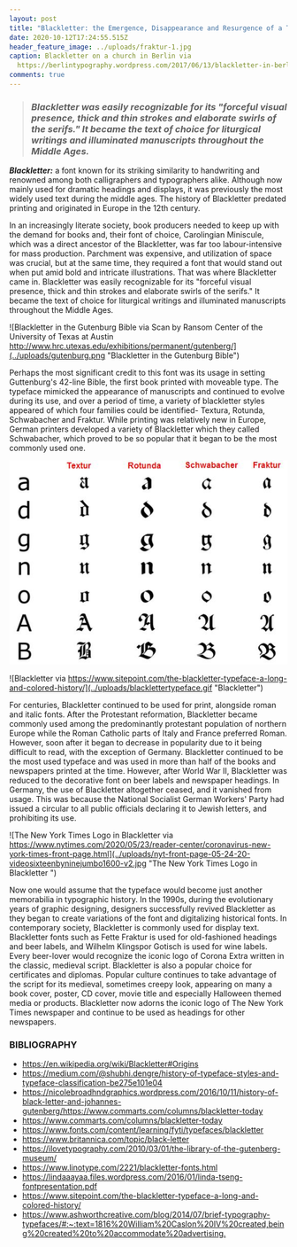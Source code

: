 ```yaml
---
layout: post
title: "Blackletter: the Emergence, Disappearance and Resurgence of a Typeface"
date: 2020-10-12T17:24:55.515Z
header_feature_image: ../uploads/fraktur-1.jpg
caption: Blackletter on a church in Berlin via
  https://berlintypography.wordpress.com/2017/06/13/blackletter-in-berlin/
comments: true
---
```

> ### *Blackletter was easily recognizable for its "forceful visual presence, thick and thin strokes and elaborate swirls of the serifs." It became the text of choice for liturgical writings and illuminated manuscripts throughout the Middle Ages.*

***Blackletter:*** a font known for its striking similarity to handwriting and renowned among both calligraphers and typographers alike. Although now mainly used for dramatic headings and displays, it was previously the most widely used text during the middle ages. The history of Blackletter predated printing and originated in Europe in the 12th century.

In an increasingly literate society, book producers needed to keep up with the demand for books and, their font of choice, Carolingian Miniscule, which was a direct ancestor of the Blackletter, was far too labour-intensive for mass production. Parchment was expensive, and utilization of space was crucial, but at the same time, they required a font that would stand out when put amid bold and intricate illustrations. That was where Blackletter came in. Blackletter was easily recognizable for its "forceful visual presence, thick and thin strokes and elaborate swirls of the serifs." It became the text of choice for liturgical writings and illuminated manuscripts throughout the Middle Ages.

![Blackletter in the Gutenburg Bible via Scan by Ransom Center of the University of Texas at Austin http://www.hrc.utexas.edu/exhibitions/permanent/gutenberg/](../uploads/gutenburg.png "Blackletter in the Gutenburg Bible")

Perhaps the most significant credit to this font was its usage in setting Guttenburg's 42-line Bible, the first book printed with moveable type. The typeface mimicked the appearance of manuscripts and continued to evolve during its use, and over a period of time, a variety of blackletter styles appeared of which four families could be identified- Textura, Rotunda, Schwabacher and Fraktur. While printing was relatively new in Europe, German printers developed a variety of Blackletter which they called Schwabacher, which proved to be so popular that it began to be the most commonly used one.

![Variations of Blackletter ](../uploads/be1657639b3d5e861bccfd69207cff04.jpg "Variations of Blackletter ")

![Blackletter via https://www.sitepoint.com/the-blackletter-typeface-a-long-and-colored-history/](../uploads/blacklettertypeface.gif "Blackletter")

For centuries, Blackletter continued to be used for print, alongside roman and italic fonts. After the Protestant reformation, Blackletter became commonly used among the predominantly protestant population of northern Europe while the Roman Catholic parts of Italy and France preferred Roman. However, soon after it began to decrease in popularity due to it being difficult to read, with the exception of Germany. Blackletter continued to be the most used typeface and was used in more than half of the books and newspapers printed at the time. However, after World War II, Blackletter was reduced to the decorative font on beer labels and newspaper headings. In Germany, the use of Blackletter altogether ceased, and it vanished from usage. This was because the National Socialist German Workers' Party had issued a circular to all public officials declaring it to Jewish letters, and prohibiting its use.

![The New York Times Logo in Blackletter via https://www.nytimes.com/2020/05/23/reader-center/coronavirus-new-york-times-front-page.html](../uploads/nyt-front-page-05-24-20-videosixteenbyninejumbo1600-v2.jpg "The New York Times Logo in Blackletter ")

Now one would assume that the typeface would become just another memorabilia in typographic history. In the 1990s, during the evolutionary years of graphic designing, designers successfully revived Blackletter as they began to create variations of the font and digitalizing historical fonts. In contemporary society, Blackletter is commonly used for display text. Blackletter fonts such as Fette Fraktur is used for old-fashioned headings and beer labels, and Wilhelm Klingspor Gotisch is used for wine labels. Every beer-lover would recognize the iconic logo of Corona Extra written in the classic, medieval script. Blackletter is also a popular choice for certificates and diplomas. Popular culture continues to take advantage of the script for its medieval, sometimes creepy look, appearing on many a book cover, poster, CD cover, movie title and especially Halloween themed media or products. Blackletter now adorns the iconic logo of The New York Times newspaper and continue to be used as headings for other newspapers.

### BIBLIOGRAPHY

* <https://en.wikipedia.org/wiki/Blackletter#Origins>
* <https://medium.com/@shubhi.dengre/history-of-typeface-styles-and-typeface-classification-be275e101e04>
* <https://nicolebroadhndgraphics.wordpress.com/2016/10/11/history-of-black-letter-and-johannes-gutenberg/><https://www.commarts.com/columns/blackletter-today>
* <https://www.commarts.com/columns/blackletter-today>
* <https://www.fonts.com/content/learning/fyti/typefaces/blackletter>
* <https://www.britannica.com/topic/black-letter>
* <https://ilovetypography.com/2010/03/01/the-library-of-the-gutenberg-museum/>
* <https://www.linotype.com/2221/blackletter-fonts.html>
* <https://lindaaayaa.files.wordpress.com/2016/01/linda-tseng-fontpresentation.pdf>
* <https://www.sitepoint.com/the-blackletter-typeface-a-long-and-colored-history/>
* <https://www.ashworthcreative.com/blog/2014/07/brief-typography-typefaces/#:~:text=1816%20William%20Caslon%20IV%20created,being%20created%20to%20accommodate%20advertising.>